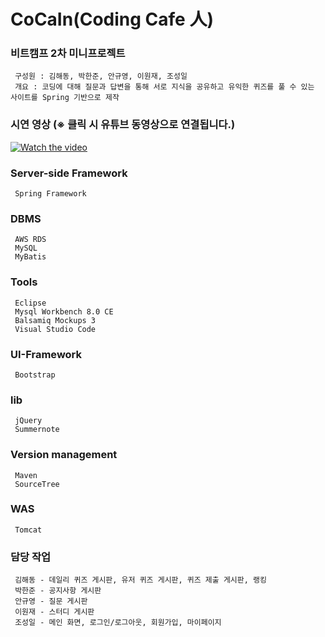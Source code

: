 # CoCaIn(Coding Cafe 人)
### 비트캠프 2차 미니프로젝트
     구성원 : 김해동, 박한준, 안규영, 이원재, 조성일
     개요 : 코딩에 대해 질문과 답변을 통해 서로 지식을 공유하고 유익한 퀴즈를 풀 수 있는 사이트를 Spring 기반으로 제작

### 시연 영상 (※ 클릭 시 유튜브 동영상으로 연결됩니다.)
[![Watch the video](https://img.youtube.com/vi/q5ou190pkGU/maxresdefault.jpg)](https://youtu.be/q5ou190pkGU)

### Server-side Framework
     Spring Framework

### DBMS
     AWS RDS
     MySQL
     MyBatis 
 
### Tools
     Eclipse
     Mysql Workbench 8.0 CE
     Balsamiq Mockups 3
     Visual Studio Code
     
### UI-Framework
     Bootstrap
 
### lib 
     jQuery
     Summernote 
     
### Version management
     Maven
     SourceTree
     
### WAS     
     Tomcat
     
### 담당 작업
     김해동 - 데일리 퀴즈 게시판, 유저 퀴즈 게시판, 퀴즈 제출 게시판, 랭킹
     박한준 - 공지사항 게시판
     안규영 - 질문 게시판
     이원재 - 스터디 게시판
     조성일 - 메인 화면, 로그인/로그아웃, 회원가입, 마이페이지
